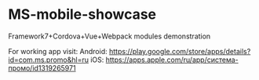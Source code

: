 # MS-mobile-showcase
Framework7+Cordova+Vue+Webpack modules demonstration

For working app visit:
Android: https://play.google.com/store/apps/details?id=com.ms.promo&hl=ru
iOS: https://apps.apple.com/ru/app/система-промо/id1319265971
